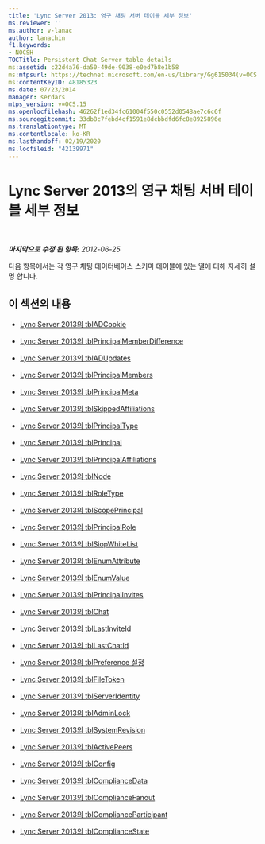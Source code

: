 ```yaml
---
title: 'Lync Server 2013: 영구 채팅 서버 테이블 세부 정보'
ms.reviewer: ''
ms.author: v-lanac
author: lanachin
f1.keywords:
- NOCSH
TOCTitle: Persistent Chat Server table details
ms:assetid: c22d4a76-da50-49de-9038-e0ed7b8e1b58
ms:mtpsurl: https://technet.microsoft.com/en-us/library/Gg615034(v=OCS.15)
ms:contentKeyID: 48185323
ms.date: 07/23/2014
manager: serdars
mtps_version: v=OCS.15
ms.openlocfilehash: 46262f1ed34fc61004f550c0552d0548ae7c6c6f
ms.sourcegitcommit: 33db8c7febd4cf1591e8dcbbdfd6fc8e8925896e
ms.translationtype: MT
ms.contentlocale: ko-KR
ms.lasthandoff: 02/19/2020
ms.locfileid: "42139971"
---
```

<div data-xmlns="http://www.w3.org/1999/xhtml">

<div class="topic" data-xmlns="http://www.w3.org/1999/xhtml" data-msxsl="urn:schemas-microsoft-com:xslt" data-cs="http://msdn.microsoft.com/">

<div data-asp="https://msdn2.microsoft.com/asp">

# <a name="persistent-chat-server-table-details-in-lync-server-2013"></a>Lync Server 2013의 영구 채팅 서버 테이블 세부 정보

</div>

<div id="mainSection">

<div id="mainBody">

<span> </span>

_**마지막으로 수정 된 항목:** 2012-06-25_

다음 항목에서는 각 영구 채팅 데이터베이스 스키마 테이블에 있는 열에 대해 자세히 설명 합니다.

<div>

## <a name="in-this-section"></a>이 섹션의 내용

  - [Lync Server 2013의 tblADCookie](lync-server-2013-tbladcookie.md)

  - [Lync Server 2013의 tblPrincipalMemberDifference](lync-server-2013-tblprincipalmemberdifference.md)

  - [Lync Server 2013의 tblADUpdates](lync-server-2013-tbladupdates.md)

  - [Lync Server 2013의 tblPrincipalMembers](lync-server-2013-tblprincipalmembers.md)

  - [Lync Server 2013의 tblPrincipalMeta](lync-server-2013-tblprincipalmeta.md)

  - [Lync Server 2013의 tblSkippedAffiliations](lync-server-2013-tblskippedaffiliations.md)

  - [Lync Server 2013의 tblPrincipalType](lync-server-2013-tblprincipaltype.md)

  - [Lync Server 2013의 tblPrincipal](lync-server-2013-tblprincipal.md)

  - [Lync Server 2013의 tblPrincipalAffiliations](lync-server-2013-tblprincipalaffiliations.md)

  - [Lync Server 2013의 tblNode](lync-server-2013-tblnode.md)

  - [Lync Server 2013의 tblRoleType](lync-server-2013-tblroletype.md)

  - [Lync Server 2013의 tblScopePrincipal](lync-server-2013-tblscopeprincipal.md)

  - [Lync Server 2013의 tblPrincipalRole](lync-server-2013-tblprincipalrole.md)

  - [Lync Server 2013의 tblSiopWhiteList](lync-server-2013-tblsiopwhitelist.md)

  - [Lync Server 2013의 tblEnumAttribute](lync-server-2013-tblenumattribute.md)

  - [Lync Server 2013의 tblEnumValue](lync-server-2013-tblenumvalue.md)

  - [Lync Server 2013의 tblPrincipalInvites](lync-server-2013-tblprincipalinvites.md)

  - [Lync Server 2013의 tblChat](lync-server-2013-tblchat.md)

  - [Lync Server 2013의 tblLastInviteId](lync-server-2013-tbllastinviteid.md)

  - [Lync Server 2013의 tblLastChatId](lync-server-2013-tbllastchatid.md)

  - [Lync Server 2013의 tblPreference 설정](lync-server-2013-tblpreference.md)

  - [Lync Server 2013의 tblFileToken](lync-server-2013-tblfiletoken.md)

  - [Lync Server 2013의 tblServerIdentity](lync-server-2013-tblserveridentity.md)

  - [Lync Server 2013의 tblAdminLock](lync-server-2013-tbladminlock.md)

  - [Lync Server 2013의 tblSystemRevision](lync-server-2013-tblsystemrevision.md)

  - [Lync Server 2013의 tblActivePeers](lync-server-2013-tblactivepeers.md)

  - [Lync Server 2013의 tblConfig](lync-server-2013-tblconfig.md)

  - [Lync Server 2013의 tblComplianceData](lync-server-2013-tblcompliancedata.md)

  - [Lync Server 2013의 tblComplianceFanout](lync-server-2013-tblcompliancefanout.md)

  - [Lync Server 2013의 tblComplianceParticipant](lync-server-2013-tblcomplianceparticipant.md)

  - [Lync Server 2013의 tblComplianceState](lync-server-2013-tblcompliancestate.md)

</div>

</div>

<span> </span>

</div>

</div>

</div>

